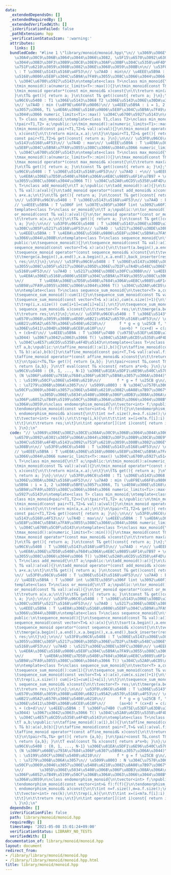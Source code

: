 ```yaml
---
data:
  _extendedDependsOn: []
  _extendedRequiredBy: []
  _extendedVerifiedWith: []
  _isVerificationFailed: false
  _pathExtension: hpp
  _verificationStatusIcon: ':warning:'
  attributes:
    links: []
  bundledCode: "#line 1 \"library/monoid/monoid.hpp\"\n// \u3069\u306E\u30E2\u30CE\
    \u30A4\u30C9\u306B\u3064\u3044\u3066\u3082, \u5F15\u6570\u3092\u6301\u305F\u306A\
    \u3044\u30B3\u30F3\u30B9\u30C8\u30E9\u30AF\u30BF\u304C\u5358\u4F4D\u5143\u3092\
    \u751F\u6210\u3059\u308B\u3082\u306E\u3068\u3059\u308B\n\n// \u53F0\u96C6\u5408\
    \ : T \u306E\u5143\u5168\u4F53\n// \u7A4D : min\n// \u4EEE\u5B9A : T \u4E0A\u306E\
    \u5168\u9806\u5E8F\u304C\u5B9A\u7FA9\u3055\u308C\u3066\u3044\u3066 numeric_limits<T>::max()\
    \ \u304C\u6700\u5927\u5143\n\ntemplate<class T>\nclass min_monoid{\n\tT a;\npublic:\n\
    \tmin_monoid():a(numeric_limits<T>::max()){}\n\tmin_monoid(const T& val):a(val){}\n\
    \tmin_monoid operator*(const min_monoid& x)const{\n\t\treturn min(a,x.a);\n\t\
    }\n\tT& get(){ return a; }\n\tconst T& get()const{ return a; }\n};\n\n// \u53F0\
    \u96C6\u5408 : T1 \u306E\u5143\u3068 T2 \u306E\u5143\u306E\u30DA\u30A2\u5168\u4F53\
    \n// \u7A4D : min (\u8F9E\u66F8\u9806)\n// \u4EEE\u5B9A : i = 1, 2 \u306B\u5BFE\
    \u3057\u3066, Ti \u4E0A\u306E\u5168\u9806\u5E8F\u304C\u5B9A\u7FA9\u3055\u308C\u3066\
    \u3044\u3066 numeric_limits<Ti>::max() \u304C\u6700\u5927\u5143\n\ntemplate<class\
    \ T> class min_monoid;\ntemplate<class T1,class T2>\nclass min_monoid<pair<T1,T2>>{\n\
    \tpair<T1,T2> a;\npublic:\n\tmin_monoid():a(numeric_limits<T1>::max(),numeric_limits<T2>::max()){}\n\
    \tmin_monoid(const pair<T1,T2>& val):a(val){}\n\tmin_monoid operator*(const min_monoid&\
    \ x)const{\n\t\treturn min(a,x.a);\n\t}\n\tpair<T1,T2>& get(){ return a; }\n\t\
    const pair<T1,T2>& get()const{ return a; }\n};\n\n// \u53F0\u96C6\u5408 : T \u306E\
    \u5143\u5168\u4F53\n// \u7A4D : max\n// \u4EEE\u5B9A : T \u4E0A\u306E\u5168\u9806\
    \u5E8F\u304C\u5B9A\u7FA9\u3055\u308C\u3066\u3044\u3066 numeric_limits<T>::min()\
    \ \u304C\u6700\u5C0F\u5143\n\ntemplate<class T>\nclass max_monoid{\n\tT a;\npublic:\n\
    \tmax_monoid():a(numeric_limits<T>::min()){}\n\tmax_monoid(const T& val):a(val){}\n\
    \tmax_monoid operator*(const max_monoid& x)const{\n\t\treturn max(a,x.a);\n\t\
    }\n\tT& get(){ return a; }\n\tconst T& get()const{ return a; }\n};\n\n// \u53F0\
    \u96C6\u5408 : T \u306E\u5143\u5168\u4F53\n// \u7A4D : +\n// \u4EEE\u5B9A : T\
    \ \u4E0A\u306E\u7D50\u5408\u7684\u306A\u4E8C\u9805\u6F14\u7B97 + \u304C\u5B9A\u7FA9\
    \u3055\u308C\u3066\u3044\u3066 T() \u304C\u52A0\u6CD5\u5358\u4F4D\u5143\n\ntemplate<class\
    \ T>\nclass add_monoid{\n\tT a;\npublic:\n\tadd_monoid():a(){}\n\tadd_monoid(const\
    \ T& val):a(val){}\n\tadd_monoid operator*(const add_monoid& x)const{\n\t\treturn\
    \ a+x.a;\n\t}\n\tT& get(){ return a; }\n\tconst T& get()const{ return a; }\n};\n\
    \n// \u53F0\u96C6\u5408 : T \u306E\u5143\u5168\u4F53\n// \u7A4D : bitwise OR\n\
    // \u4EEE\u5B9A : T \u306F int \u307E\u305F\u306F lint \u3092\u60F3\u5B9A\n\n\
    template<class T>\nclass or_monoid{\n\tT a;\npublic:\n\tor_monoid():a(){}\n\t\
    or_monoid(const T& val):a(val){}\n\tor_monoid operator*(const or_monoid& x)const{\n\
    \t\treturn a|x.a;\n\t}\n\tT& get(){ return a; }\n\tconst T& get()const{ return\
    \ a; }\n};\n\n// \u53F0\u96C6\u5408 : T \u306E\u5143\u306E\u30BD\u30FC\u30C8\u3055\
    \u308C\u305F\u5217\u5168\u4F53\n// \u7A4D : \u5217\u306E\u30DE\u30FC\u30B8\n//\
    \ \u4EEE\u5B9A : T \u4E0A\u306E\u5168\u9806\u5E8F\u304C\u5B9A\u7FA9\u3055\u308C\
    \u3066\u3044\u308B\n\ntemplate<class T>\nclass sequence_monoid{\n\tvector<T> a;\n\
    public:\n\tsequence_monoid(){}\n\tsequence_monoid(const T& val):a(1,val){}\n\t\
    sequence_monoid(const vector<T>& x):a(x){\n\t\tsort(a.begin(),a.end());\n\t}\n\
    \tsequence_monoid operator*(const sequence_monoid& x)const{\n\t\tvector<T> res;\n\
    \t\tmerge(a.begin(),a.end(),x.a.begin(),x.a.end(),back_inserter(res));\n\t\treturn\
    \ res;\n\t}\n};\n\n// \u53F0\u96C6\u5408 : T \u306E\u5143\u306E\u30BD\u30FC\u30C8\
    \u3055\u308C\u305F\u5217\u3068\u305D\u306E\u7D2F\u7A4D\u548C\u306E\u30DA\u30A2\
    \u5168\u4F53\n// \u7A4D : \u5217\u306E\u30DE\u30FC\u30B8\n// \u4EEE\u5B9A : T\
    \ \u4E0A\u306E\u5168\u9806\u5E8F\u304C\u5B9A\u7FA9\u3055\u308C\u3066\u3044\u308B\
    \n//       T \u4E0A\u306E\u7D50\u5408\u7684\u306A\u4E8C\u9805\u6F14\u7B97 + \u304C\
    \u5B9A\u7FA9\u3055\u308C\u3066\u3044\u3066 T() \u304C\u52A0\u6CD5\u5358\u4F4D\u5143\
    \n\ntemplate<class T>\nclass sequence_sum_monoid{\n\tvector<T> a,cum;\npublic:\n\
    \tsequence_sum_monoid():cum(1){}\n\tsequence_sum_monoid(const T& val):a(1,val),cum{T(),val}{}\n\
    \tsequence_sum_monoid(const vector<T>& x):a(x),cum(x.size()+1){\n\t\tsort(a.begin(),a.end());\n\
    \t\trep(i,x.size()) cum[i+1]=cum[i]+a[i];\n\t}\n\tsequence_sum_monoid operator*(const\
    \ sequence_sum_monoid& x)const{\n\t\tvector<T> res;\n\t\tmerge(a.begin(),a.end(),x.a.begin(),x.a.end(),back_inserter(res));\n\
    \t\treturn res;\n\t}\n};\n\n// \u53F0\u96C6\u5408 : T \u306E\u5143\u3092\u4FC2\
    \u6570\u3068\u3059\u308B\u4E00\u6B21\u95A2\u6570\u5168\u4F53\n// \u7A4D : \u4E00\
    \u6B21\u95A2\u6570\u306E\u5408\u6210\n//      f * g = g \u25CB f, \u5408\u6210\
    \u306E\u5411\u304D\u306B\u6CE8\u610F\n//      (ax+b) * (cx+d) = c(ax+b)+d = cax\
    \ + (cb+d)\n// \u4EEE\u5B9A : T \u306F\u74B0 (\u975E\u53EF\u63DB\u3067\u3082\u3088\
    \u3044) \u3067\u3042\u3063\u3066 T() \u304C\u52A0\u6CD5\u5358\u4F4D\u5143, T(1)\
    \ \u304C\u4E57\u6CD5\u5358\u4F4D\u5143\n\ntemplate<class T>\nclass affine_monoid{\n\
    \tT a,b;\npublic:\n\taffine_monoid():a(1),b(){}\n\taffine_monoid(const T& a,const\
    \ T& b):a(a),b(b){}\n\taffine_monoid(const pair<T,T>& val):a(val.first),b(val.second){}\n\
    \taffine_monoid operator*(const affine_monoid& x)const{\n\t\treturn {x.a*a,x.a*b+x.b};\n\
    \t}\n\tpair<T&,T&> get(){ return {a,b}; }\n\tpair<const T&,const T&> get()const{\
    \ return {a,b}; }\n\tT eval(const T& x)const{ return a*x+b; }\n};\n\n// \u53F0\
    \u96C6\u5408 : {0, 1, ..., N-1} \u306E\u81EA\u5DF1\u6E96\u540C\u578B\u5168\u4F53\
    \ (N \u306F\u660E\u793A\u7684\u306F\u6307\u5B9A\u3057\u306A\u3044)\n// \u7A4D\
    \ : \u5199\u50CF\u306E\u5408\u6210\n//       f * g = f \u25CB g\n// \u4EEE\u5B9A\
    \ : \u7279\u306B\u306A\u3057\n// \u5099\u8003 : N \u304C\u7570\u306A\u308B\u5199\
    \u50CF\u3069\u3046\u3057\u306E\u5408\u6210\u3082\u8A08\u7B97\u3067\u304D\u308B\
    \n//       \u305D\u306E\u5834\u5408\u306B\u306F\u8DB3\u308A\u306A\u3044\u90E8\u5206\
    \u306F\u6052\u7B49\u5199\u50CF\u306B\u306A\u3063\u3066\u3044\u308B\u3068\u898B\
    \u306A\u3059\n\nclass endomorphism_monoid{\n\tvector<int> f;\npublic:\n\tendomorphism_monoid(){}\n\
    \tendomorphism_monoid(const vector<int>& f):f(f){}\n\tendomorphism_monoid operator*(const\
    \ endomorphism_monoid& a)const{\n\t\tint n=f.size(),m=a.f.size();\n\t\tint k=max(n,m);\n\
    \t\tvector<int> res(k);\n\t\trep(i,k){\n\t\t\tint x=(i<m?a.f[i]:i);\n\t\t\tres[i]=(x<n?f[x]:x);\n\
    \t\t}\n\t\treturn res;\n\t}\n\tint operator[](int i)const{ return i<f.size()?f[i]:i;\
    \ }\n};\n"
  code: "// \u3069\u306E\u30E2\u30CE\u30A4\u30C9\u306B\u3064\u3044\u3066\u3082, \u5F15\
    \u6570\u3092\u6301\u305F\u306A\u3044\u30B3\u30F3\u30B9\u30C8\u30E9\u30AF\u30BF\
    \u304C\u5358\u4F4D\u5143\u3092\u751F\u6210\u3059\u308B\u3082\u306E\u3068\u3059\
    \u308B\n\n// \u53F0\u96C6\u5408 : T \u306E\u5143\u5168\u4F53\n// \u7A4D : min\n\
    // \u4EEE\u5B9A : T \u4E0A\u306E\u5168\u9806\u5E8F\u304C\u5B9A\u7FA9\u3055\u308C\
    \u3066\u3044\u3066 numeric_limits<T>::max() \u304C\u6700\u5927\u5143\n\ntemplate<class\
    \ T>\nclass min_monoid{\n\tT a;\npublic:\n\tmin_monoid():a(numeric_limits<T>::max()){}\n\
    \tmin_monoid(const T& val):a(val){}\n\tmin_monoid operator*(const min_monoid&\
    \ x)const{\n\t\treturn min(a,x.a);\n\t}\n\tT& get(){ return a; }\n\tconst T& get()const{\
    \ return a; }\n};\n\n// \u53F0\u96C6\u5408 : T1 \u306E\u5143\u3068 T2 \u306E\u5143\
    \u306E\u30DA\u30A2\u5168\u4F53\n// \u7A4D : min (\u8F9E\u66F8\u9806)\n// \u4EEE\
    \u5B9A : i = 1, 2 \u306B\u5BFE\u3057\u3066, Ti \u4E0A\u306E\u5168\u9806\u5E8F\u304C\
    \u5B9A\u7FA9\u3055\u308C\u3066\u3044\u3066 numeric_limits<Ti>::max() \u304C\u6700\
    \u5927\u5143\n\ntemplate<class T> class min_monoid;\ntemplate<class T1,class T2>\n\
    class min_monoid<pair<T1,T2>>{\n\tpair<T1,T2> a;\npublic:\n\tmin_monoid():a(numeric_limits<T1>::max(),numeric_limits<T2>::max()){}\n\
    \tmin_monoid(const pair<T1,T2>& val):a(val){}\n\tmin_monoid operator*(const min_monoid&\
    \ x)const{\n\t\treturn min(a,x.a);\n\t}\n\tpair<T1,T2>& get(){ return a; }\n\t\
    const pair<T1,T2>& get()const{ return a; }\n};\n\n// \u53F0\u96C6\u5408 : T \u306E\
    \u5143\u5168\u4F53\n// \u7A4D : max\n// \u4EEE\u5B9A : T \u4E0A\u306E\u5168\u9806\
    \u5E8F\u304C\u5B9A\u7FA9\u3055\u308C\u3066\u3044\u3066 numeric_limits<T>::min()\
    \ \u304C\u6700\u5C0F\u5143\n\ntemplate<class T>\nclass max_monoid{\n\tT a;\npublic:\n\
    \tmax_monoid():a(numeric_limits<T>::min()){}\n\tmax_monoid(const T& val):a(val){}\n\
    \tmax_monoid operator*(const max_monoid& x)const{\n\t\treturn max(a,x.a);\n\t\
    }\n\tT& get(){ return a; }\n\tconst T& get()const{ return a; }\n};\n\n// \u53F0\
    \u96C6\u5408 : T \u306E\u5143\u5168\u4F53\n// \u7A4D : +\n// \u4EEE\u5B9A : T\
    \ \u4E0A\u306E\u7D50\u5408\u7684\u306A\u4E8C\u9805\u6F14\u7B97 + \u304C\u5B9A\u7FA9\
    \u3055\u308C\u3066\u3044\u3066 T() \u304C\u52A0\u6CD5\u5358\u4F4D\u5143\n\ntemplate<class\
    \ T>\nclass add_monoid{\n\tT a;\npublic:\n\tadd_monoid():a(){}\n\tadd_monoid(const\
    \ T& val):a(val){}\n\tadd_monoid operator*(const add_monoid& x)const{\n\t\treturn\
    \ a+x.a;\n\t}\n\tT& get(){ return a; }\n\tconst T& get()const{ return a; }\n};\n\
    \n// \u53F0\u96C6\u5408 : T \u306E\u5143\u5168\u4F53\n// \u7A4D : bitwise OR\n\
    // \u4EEE\u5B9A : T \u306F int \u307E\u305F\u306F lint \u3092\u60F3\u5B9A\n\n\
    template<class T>\nclass or_monoid{\n\tT a;\npublic:\n\tor_monoid():a(){}\n\t\
    or_monoid(const T& val):a(val){}\n\tor_monoid operator*(const or_monoid& x)const{\n\
    \t\treturn a|x.a;\n\t}\n\tT& get(){ return a; }\n\tconst T& get()const{ return\
    \ a; }\n};\n\n// \u53F0\u96C6\u5408 : T \u306E\u5143\u306E\u30BD\u30FC\u30C8\u3055\
    \u308C\u305F\u5217\u5168\u4F53\n// \u7A4D : \u5217\u306E\u30DE\u30FC\u30B8\n//\
    \ \u4EEE\u5B9A : T \u4E0A\u306E\u5168\u9806\u5E8F\u304C\u5B9A\u7FA9\u3055\u308C\
    \u3066\u3044\u308B\n\ntemplate<class T>\nclass sequence_monoid{\n\tvector<T> a;\n\
    public:\n\tsequence_monoid(){}\n\tsequence_monoid(const T& val):a(1,val){}\n\t\
    sequence_monoid(const vector<T>& x):a(x){\n\t\tsort(a.begin(),a.end());\n\t}\n\
    \tsequence_monoid operator*(const sequence_monoid& x)const{\n\t\tvector<T> res;\n\
    \t\tmerge(a.begin(),a.end(),x.a.begin(),x.a.end(),back_inserter(res));\n\t\treturn\
    \ res;\n\t}\n};\n\n// \u53F0\u96C6\u5408 : T \u306E\u5143\u306E\u30BD\u30FC\u30C8\
    \u3055\u308C\u305F\u5217\u3068\u305D\u306E\u7D2F\u7A4D\u548C\u306E\u30DA\u30A2\
    \u5168\u4F53\n// \u7A4D : \u5217\u306E\u30DE\u30FC\u30B8\n// \u4EEE\u5B9A : T\
    \ \u4E0A\u306E\u5168\u9806\u5E8F\u304C\u5B9A\u7FA9\u3055\u308C\u3066\u3044\u308B\
    \n//       T \u4E0A\u306E\u7D50\u5408\u7684\u306A\u4E8C\u9805\u6F14\u7B97 + \u304C\
    \u5B9A\u7FA9\u3055\u308C\u3066\u3044\u3066 T() \u304C\u52A0\u6CD5\u5358\u4F4D\u5143\
    \n\ntemplate<class T>\nclass sequence_sum_monoid{\n\tvector<T> a,cum;\npublic:\n\
    \tsequence_sum_monoid():cum(1){}\n\tsequence_sum_monoid(const T& val):a(1,val),cum{T(),val}{}\n\
    \tsequence_sum_monoid(const vector<T>& x):a(x),cum(x.size()+1){\n\t\tsort(a.begin(),a.end());\n\
    \t\trep(i,x.size()) cum[i+1]=cum[i]+a[i];\n\t}\n\tsequence_sum_monoid operator*(const\
    \ sequence_sum_monoid& x)const{\n\t\tvector<T> res;\n\t\tmerge(a.begin(),a.end(),x.a.begin(),x.a.end(),back_inserter(res));\n\
    \t\treturn res;\n\t}\n};\n\n// \u53F0\u96C6\u5408 : T \u306E\u5143\u3092\u4FC2\
    \u6570\u3068\u3059\u308B\u4E00\u6B21\u95A2\u6570\u5168\u4F53\n// \u7A4D : \u4E00\
    \u6B21\u95A2\u6570\u306E\u5408\u6210\n//      f * g = g \u25CB f, \u5408\u6210\
    \u306E\u5411\u304D\u306B\u6CE8\u610F\n//      (ax+b) * (cx+d) = c(ax+b)+d = cax\
    \ + (cb+d)\n// \u4EEE\u5B9A : T \u306F\u74B0 (\u975E\u53EF\u63DB\u3067\u3082\u3088\
    \u3044) \u3067\u3042\u3063\u3066 T() \u304C\u52A0\u6CD5\u5358\u4F4D\u5143, T(1)\
    \ \u304C\u4E57\u6CD5\u5358\u4F4D\u5143\n\ntemplate<class T>\nclass affine_monoid{\n\
    \tT a,b;\npublic:\n\taffine_monoid():a(1),b(){}\n\taffine_monoid(const T& a,const\
    \ T& b):a(a),b(b){}\n\taffine_monoid(const pair<T,T>& val):a(val.first),b(val.second){}\n\
    \taffine_monoid operator*(const affine_monoid& x)const{\n\t\treturn {x.a*a,x.a*b+x.b};\n\
    \t}\n\tpair<T&,T&> get(){ return {a,b}; }\n\tpair<const T&,const T&> get()const{\
    \ return {a,b}; }\n\tT eval(const T& x)const{ return a*x+b; }\n};\n\n// \u53F0\
    \u96C6\u5408 : {0, 1, ..., N-1} \u306E\u81EA\u5DF1\u6E96\u540C\u578B\u5168\u4F53\
    \ (N \u306F\u660E\u793A\u7684\u306F\u6307\u5B9A\u3057\u306A\u3044)\n// \u7A4D\
    \ : \u5199\u50CF\u306E\u5408\u6210\n//       f * g = f \u25CB g\n// \u4EEE\u5B9A\
    \ : \u7279\u306B\u306A\u3057\n// \u5099\u8003 : N \u304C\u7570\u306A\u308B\u5199\
    \u50CF\u3069\u3046\u3057\u306E\u5408\u6210\u3082\u8A08\u7B97\u3067\u304D\u308B\
    \n//       \u305D\u306E\u5834\u5408\u306B\u306F\u8DB3\u308A\u306A\u3044\u90E8\u5206\
    \u306F\u6052\u7B49\u5199\u50CF\u306B\u306A\u3063\u3066\u3044\u308B\u3068\u898B\
    \u306A\u3059\n\nclass endomorphism_monoid{\n\tvector<int> f;\npublic:\n\tendomorphism_monoid(){}\n\
    \tendomorphism_monoid(const vector<int>& f):f(f){}\n\tendomorphism_monoid operator*(const\
    \ endomorphism_monoid& a)const{\n\t\tint n=f.size(),m=a.f.size();\n\t\tint k=max(n,m);\n\
    \t\tvector<int> res(k);\n\t\trep(i,k){\n\t\t\tint x=(i<m?a.f[i]:i);\n\t\t\tres[i]=(x<n?f[x]:x);\n\
    \t\t}\n\t\treturn res;\n\t}\n\tint operator[](int i)const{ return i<f.size()?f[i]:i;\
    \ }\n};\n"
  dependsOn: []
  isVerificationFile: false
  path: library/monoid/monoid.hpp
  requiredBy: []
  timestamp: '2021-05-08 15:01:24+09:00'
  verificationStatus: LIBRARY_NO_TESTS
  verifiedWith: []
documentation_of: library/monoid/monoid.hpp
layout: document
redirect_from:
- /library/library/monoid/monoid.hpp
- /library/library/monoid/monoid.hpp.html
title: library/monoid/monoid.hpp
---
```

